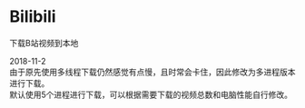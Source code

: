 # Bilibili
下载B站视频到本地

2018-11-2  
由于原先使用多线程下载仍然感觉有点慢，且时常会卡住，因此修改为多进程版本进行下载。  
默认使用5个进程进行下载，可以根据需要下载的视频总数和电脑性能自行修改。
